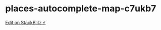 # places-autocomplete-map-c7ukb7

[Edit on StackBlitz ⚡️](https://stackblitz.com/edit/places-autocomplete-map-c7ukb7)